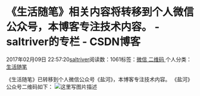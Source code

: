 
# 《生活随笔》相关内容将转移到个人微信公众号，本博客专注技术内容。 - saltriver的专栏 - CSDN博客


2017年02月09日 22:57:20[saltriver](https://me.csdn.net/saltriver)阅读数：1061标签：[微信																](https://so.csdn.net/so/search/s.do?q=微信&t=blog)[二维码																](https://so.csdn.net/so/search/s.do?q=二维码&t=blog)[
							](https://so.csdn.net/so/search/s.do?q=微信&t=blog)个人分类：[生活随笔																](https://blog.csdn.net/saltriver/article/category/6489808)



《生活随笔》已转移到个人微信公众号《盐河》，本博客专注技术内容。
《盐河》公众号二维码如下：
![这里写图片描述](https://img-blog.csdn.net/20170209225500104?watermark/2/text/aHR0cDovL2Jsb2cuY3Nkbi5uZXQvc2FsdHJpdmVy/font/5a6L5L2T/fontsize/400/fill/I0JBQkFCMA==/dissolve/70/gravity/SouthEast)


